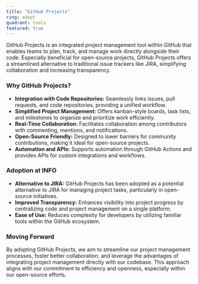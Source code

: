 ```yaml
---
title: "GitHub Projects"
ring: adopt
quadrant: tools
featured: true
---
```


GitHub Projects is an integrated project management tool within GitHub that enables teams to plan, track, and manage work directly alongside their code. Especially beneficial for open-source projects, GitHub Projects offers a streamlined alternative to traditional issue trackers like JIRA, simplifying collaboration and increasing transparency.

### Why GitHub Projects?

- **Integration with Code Repositories:** Seamlessly links issues, pull requests, and code repositories, providing a unified workflow.
- **Simplified Project Management:** Offers kanban-style boards, task lists, and milestones to organize and prioritize work efficiently.
- **Real-Time Collaboration:** Facilitates collaboration among contributors with commenting, mentions, and notifications.
- **Open-Source Friendly:** Designed to lower barriers for community contributions, making it ideal for open-source projects.
- **Automation and APIs:** Supports automation through GitHub Actions and provides APIs for custom integrations and workflows.

### Adoption at INFO

- **Alternative to JIRA:** GitHub Projects has been adopted as a potential alternative to JIRA for managing project tasks, particularly in open-source initiatives.
- **Improved Transparency:** Enhances visibility into project progress by centralizing code and project management on a single platform.
- **Ease of Use:** Reduces complexity for developers by utilizing familiar tools within the GitHub ecosystem.

### Moving Forward

By adopting GitHub Projects, we aim to streamline our project management processes, foster better collaboration, and leverage the advantages of integrating project management directly with our codebase. This approach aligns with our commitment to efficiency and openness, especially within our open-source efforts.